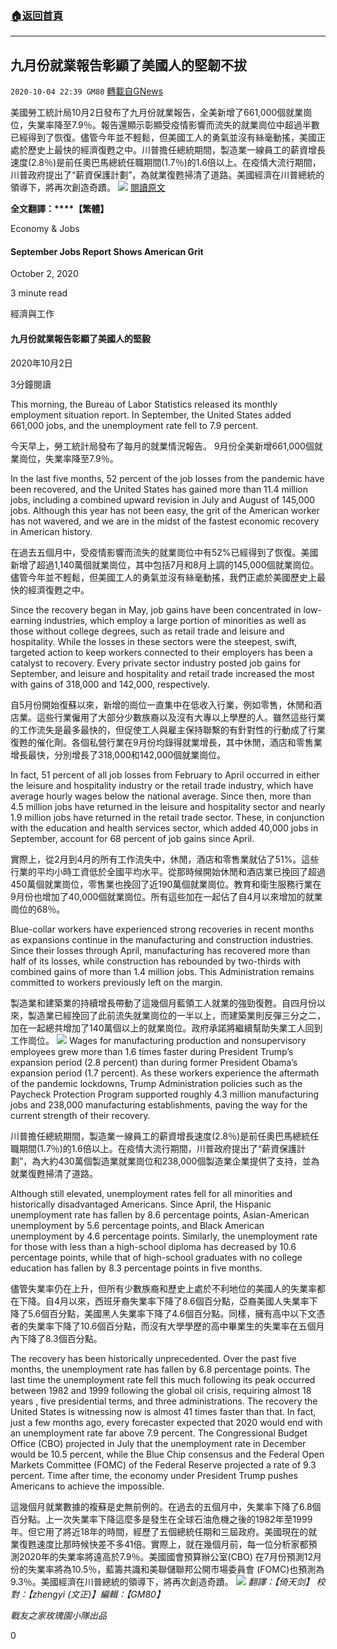 ###  [:house:返回首頁](https://github.com/ourhimalayas/txt)
---

## 九月份就業報告彰顯了美國人的堅韌不拔
`2020-10-04 22:39 GM80` [轉載自GNews](https://gnews.org/zh-hant/402961/)

美國勞工統計局10月2日發布了九月份就業報告，全美新增了661,000個就業崗位，失業率降至7.9％。報告還顯示彰顯受疫情影響而流失的就業崗位中超過半數已經得到了恢復。儘管今年並不輕鬆，但美國工人的勇氣並沒有絲毫動搖，美國正處於歷史上最快的經濟復甦之中。川普擔任總統期間，製造業一線員工的薪資增長速度(2.8％)是前任奧巴馬總統任職期間(1.7％)的1.6倍以上。在疫情大流行期間，川普政府提出了“薪資保護計劃”，為就業復甦掃清了道路。美國經濟在川普總統的領導下，將再次創造奇蹟。
![]()![](https://s3.amazonaws.com/gnews-media-offload/wp-content/uploads/2020/10/04220641/WH_20201002-Jobs-s.jpg)
[閱讀原文](https://www.whitehouse.gov/articles/september-jobs-report-shows-american-grit/)

**全文翻譯：****【繁體】**

Economy & Jobs

#### **September Jobs Report Shows American Grit**

October 2, 2020

3 minute read

經濟與工作

#### **九月份就業報告彰顯了美國人的堅毅**

2020年10月2日

3分鐘閱讀

This morning, the Bureau of Labor Statistics released its monthly employment situation report. In September, the United States added 661,000 jobs, and the unemployment rate fell to 7.9 percent.

今天早上，勞工統計局發布了每月的就業情況報告。 9月份全美新增661,000個就業崗位，失業率降至7.9％。

In the last five months, 52 percent of the job losses from the pandemic have been recovered, and the United States has gained more than 11.4 million jobs, including a combined upward revision in July and August of 145,000 jobs. Although this year has not been easy, the grit of the American worker has not wavered, and we are in the midst of the fastest economic recovery in American history.

在過去五個月中，受疫情影響而流失的就業崗位中有52%已經得到了恢復。美國新增了超過1,140萬個就業崗位，其中包括7月和8月上調的145,000個就業崗位。儘管今年並不輕鬆，但美國工人的勇氣並沒有絲毫動搖，我們正處於美國歷史上最快的經濟復甦之中。

Since the recovery began in May, job gains have been concentrated in low-earning industries, which employ a large portion of minorities as well as those without college degrees, such as retail trade and leisure and hospitality. While the losses in these sectors were the steepest, swift, targeted action to keep workers connected to their employers has been a catalyst to recovery. Every private sector industry posted job gains for September, and leisure and hospitality and retail trade increased the most with gains of 318,000 and 142,000, respectively.

自5月份開始復蘇以來，新增的崗位一直集中在低收入行業，例如零售，休閒和酒店業。這些行業僱用了大部分少數族裔以及沒有大專以上學歷的人。雖然這些行業的工作流失是最多最快的，但促使工人與雇主保持聯繫的有針對性的行動成了行業復甦的催化劑。各個私營行業在9月份均錄得就業增長，其中休閒，酒店和零售業增長最快，分別增長了318,000和142,000個就業崗位。

In fact, 51 percent of all job losses from February to April occurred in either the leisure and hospitality industry or the retail trade industry, which have average hourly wages below the national average. Since then, more than 4.5 million jobs have returned in the leisure and hospitality sector and nearly 1.9 million jobs have returned in the retail trade sector. These, in conjunction with the education and health services sector, which added 40,000 jobs in September, account for 68 percent of job gains since April.

實際上，從2月到4月的所有工作流失中，休閒，酒店和零售業就佔了51%。這些行業的平均小時工資低於全國平均水平。從那時候開始休閒和酒店業已挽回了超過450萬個就業崗位，零售業也挽回了近190萬個就業崗位。教育和衛生服務行業在9月份也增加了40,000個就業崗位。所有這些加在一起佔了自4月以來增加的就業崗位的68％。

Blue-collar workers have experienced strong recoveries in recent months as expansions continue in the manufacturing and construction industries. Since their losses through April, manufacturing has recovered more than half of its losses, while construction has rebounded by two-thirds with combined gains of more than 1.4 million jobs. This Administration remains committed to workers previously left on the margin.

製造業和建築業的持續增長帶動了這幾個月藍領工人就業的強勁復甦。自四月份以來，製造業已經挽回了此前流失就業崗位的一半以上，而建築業則反彈三分之二，加在一起總共增加了140萬個以上的就業崗位。政府承諾將繼續幫助失業工人回到工作崗位。
![]()![](https://s3.amazonaws.com/gnews-media-offload/wp-content/uploads/2020/10/04220705/WH_20201002-Jobs-figure1.png)
Wages for manufacturing production and nonsupervisory employees grew more than 1.6 times faster during President Trump’s expansion period (2.8 percent) than during former President Obama’s expansion period (1.7 percent). As these workers experience the aftermath of the pandemic lockdowns, Trump Administration policies such as the Paycheck Protection Program supported roughly 4.3 million manufacturing jobs and 238,000 manufacturing establishments, paving the way for the current strength of their recovery.

川普擔任總統期間，製造業一線員工的薪資增長速度(2.8％)是前任奧巴馬總統任職期間(1.7％)的1.6倍以上。在疫情大流行期間，川普政府提出了“薪資保護計劃”，為大約430萬個製造業就業崗位和238,000個製造業企業提供了支持，並為就業復甦掃清了道路。

Although still elevated, unemployment rates fell for all minorities and historically disadvantaged Americans. Since April, the Hispanic unemployment rate has fallen by 8.6 percentage points, Asian-American unemployment by 5.6 percentage points, and Black American unemployment by 4.6 percentage points. Similarly, the unemployment rate for those with less than a high-school diploma has decreased by 10.6 percentage points, while that of high-school graduates with no college education has fallen by 8.3 percentage points in five months.

儘管失業率仍在上升，但所有少數族裔和歷史上處於不利地位的美國人的失業率都在下降。自4月以來，西班牙裔失業率下降了8.6個百分點，亞裔美國人失業率下降了5.6個百分點，美國黑人失業率下降了4.6個百分點。同樣，擁有高中以下文憑者的失業率下降了10.6個百分點，而沒有大學學歷的高中畢業生的失業率在五個月內下降了8.3個百分點。

The recovery has been historically unprecedented. Over the past five months, the unemployment rate has fallen by 6.8 percentage points. The last time the unemployment rate fell this much following its peak occurred between 1982 and 1999 following the global oil crisis, requiring almost 18 years , five presidential terms, and three administrations. The recovery the United States is witnessing now is almost 41 times faster than that. In fact, just a few months ago, every forecaster expected that 2020 would end with an unemployment rate far above 7.9 percent. The Congressional Budget Office (CBO) projected in July that the unemployment rate in December would be 10.5 percent, while the Blue Chip consensus and the Federal Open Markets Committee (FOMC) of the Federal Reserve projected a rate of 9.3 percent. Time after time, the economy under President Trump pushes Americans to achieve the impossible.

這幾個月就業數據的複蘇是史無前例的。在過去的五個月中，失業率下降了6.8個百分點。上一次失業率下降這麼多是發生在全球石油危機之後的1982年至1999年。但它用了將近18年的時間，經歷了五個總統任期和三屆政府。美國現在的就業復甦速度比那時候快差不多41倍。實際上，就在幾個月前，每一位分析家都預測2020年的失業率將遠高於7.9％。美國國會預算辦公室(CBO) 在7月份預測12月份的失業率將為10.5％，藍籌共識和美聯儲聯邦公開市場委員會 (FOMC)也預測為9.3％。美國經濟在川普總統的領導下，將再次創造奇蹟。
![]()![](https://s3.amazonaws.com/gnews-media-offload/wp-content/uploads/2020/10/04220754/WH_20201002-Jobs-figure2.png)
*翻譯：【倚天剑】 校對：【zhengyi (文正)】編輯：【GM80】*

*戰友之家玫瑰園小隊出品*

0
